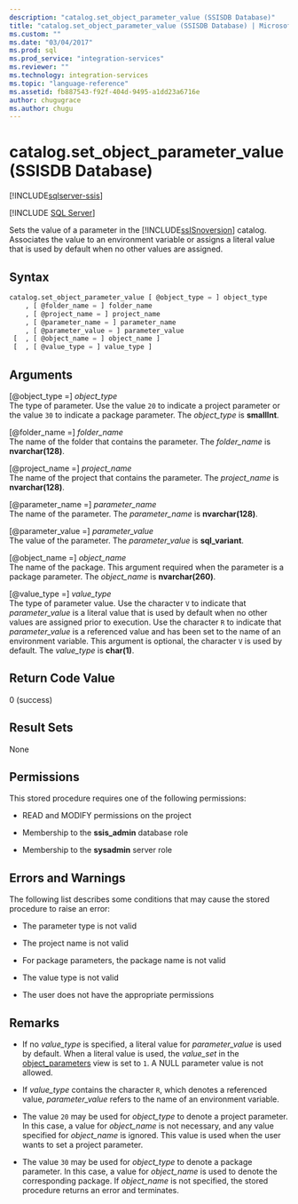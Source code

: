 ```yaml
---
description: "catalog.set_object_parameter_value (SSISDB Database)"
title: "catalog.set_object_parameter_value (SSISDB Database) | Microsoft Docs"
ms.custom: ""
ms.date: "03/04/2017"
ms.prod: sql
ms.prod_service: "integration-services"
ms.reviewer: ""
ms.technology: integration-services
ms.topic: "language-reference"
ms.assetid: fb887543-f92f-404d-9495-a1dd23a6716e
author: chugugrace
ms.author: chugu
---
```

# catalog.set_object_parameter_value (SSISDB Database)

[!INCLUDE[sqlserver-ssis](../../includes/applies-to-version/sqlserver-ssis.md)]


[!INCLUDE [SQL Server](../../includes/applies-to-version/sqlserver.md)]

  Sets the value of a parameter in the [!INCLUDE[ssISnoversion](../../includes/ssisnoversion-md.md)] catalog. Associates the value to an environment variable or assigns a literal value that is used by default when no other values are assigned.  
  
## Syntax  
  
```sql  
catalog.set_object_parameter_value [ @object_type = ] object_type   
    , [ @folder_name = ] folder_name   
    , [ @project_name = ] project_name   
    , [ @parameter_name = ] parameter_name   
    , [ @parameter_value = ] parameter_value   
 [  , [ @object_name = ] object_name ]  
 [  , [ @value_type = ] value_type ]  
```  
  
## Arguments  
 [@object_type =] *object_type*  
 The type of parameter. Use the value `20` to indicate a project parameter or the value `30` to indicate a package parameter. The *object_type* is **smallInt**.  
  
 [@folder_name =] *folder_name*  
 The name of the folder that contains the parameter. The *folder_name* is **nvarchar(128)**.  
  
 [@project_name =] *project_name*  
 The name of the project that contains the parameter. The *project_name* is **nvarchar(128)**.  
  
 [@parameter_name =] *parameter_name*  
 The name of the parameter. The *parameter_name* is **nvarchar(128)**.  
  
 [@parameter_value =] *parameter_value*  
 The value of the parameter. The *parameter_value* is **sql_variant**.  
  
 [@object_name =] *object_name*  
 The name of the package. This argument required when the parameter is a package parameter. The *object_name* is **nvarchar(260)**.  
  
 [@value_type =] *value_type*  
 The type of parameter value. Use the character `V` to indicate that *parameter_value* is a literal value that is used by default when no other values are assigned prior to execution. Use the character `R` to indicate that *parameter_value* is a referenced value and has been set to the name of an environment variable. This argument is optional, the character `V` is used by default. The *value_type* is **char(1)**.  
  
## Return Code Value  
 0 (success)  
  
## Result Sets  
 None  
  
## Permissions  
 This stored procedure requires one of the following permissions:  
  
-   READ and MODIFY permissions on the project  
  
-   Membership to the **ssis_admin** database role  
  
-   Membership to the **sysadmin** server role  
  
## Errors and Warnings  
 The following list describes some conditions that may cause the stored procedure to raise an error:  
  
-   The parameter type is not valid  
  
-   The project name is not valid  
  
-   For package parameters, the package name is not valid  
  
-   The value type is not valid  
  
-   The user does not have the appropriate permissions  
  
## Remarks  
  
-   If no *value_type* is specified, a literal value for *parameter_value* is used by default. When a literal value is used, the *value_set* in the [object_parameters](../../integration-services/system-views/catalog-object-parameters-ssisdb-database.md) view is set to `1`. A NULL parameter value is not allowed.  
  
-   If *value_type* contains the character `R`, which denotes a referenced value, *parameter_value* refers to the name of an environment variable.  
  
-   The value `20` may be used for *object_type* to denote a project parameter. In this case, a value for *object_name* is not necessary, and any value specified for *object_name* is ignored. This value is used when the user wants to set a project parameter.  
  
-   The value `30` may be used for *object_type* to denote a package parameter. In this case, a value for *object_name* is used to denote the corresponding package. If *object_name* is not specified, the stored procedure returns an error and terminates.  
  
  
